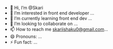 - 👋 Hi, I’m @Skari
- 👀 I’m interested in front end developer ...
- 🌱 I’m currently learning front end dev ...
- 💞️ I’m looking to collaborate on ...
- 📫 How to reach me skariishaku0@gmail.com...
- 😄 Pronouns: ...
- ⚡ Fun fact: ...

<!---
Skari12/Skari12 is a ✨ special ✨ repository because its `README.md` (this file) appears on your GitHub profile.
You can click the Preview link to take a look at your changes.
--->
